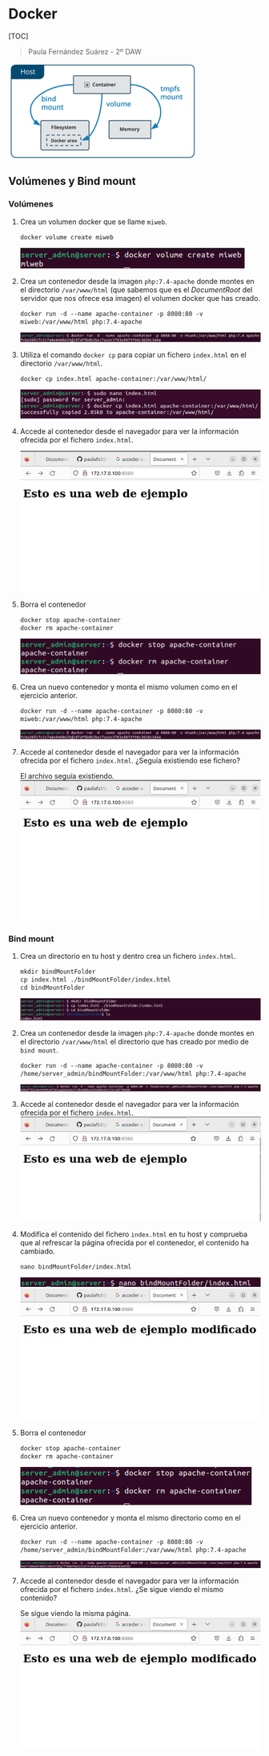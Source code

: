 # Docker

[TOC]

> Paula Fernández Suárez - 2º DAW 

![](.\images\contenedores.png)

## Volúmenes y Bind mount

### Volúmenes

1. Crea un volumen docker que se llame `miweb`.

   ```shell
   docker volume create miweb
   ```
   ![](.\images\tema_03\Ejercicio01_vol.png)
   

2. Crea un contenedor desde la imagen `php:7.4-apache` donde montes en el directorio `/var/www/html` (que sabemos que es el *DocumentRoot* del servidor que nos ofrece esa imagen) el volumen docker que has creado. 

   ```shell
   docker run -d --name apache-container -p 8080:80 -v miweb:/var/www/html php:7.4-apache
   ```
   ![](.\images\tema_03\Ejercicio02_vol.png)
   

3. Utiliza el comando `docker cp` para copiar un fichero `index.html` en el directorio `/var/www/html`. 

   ```shell
   docker cp index.html apache-container:/var/www/html/
   ```
   ![](.\images\tema_03\Ejercicio03_vol.png)
   

4. Accede al contenedor desde el navegador para ver la información ofrecida por el fichero `index.html`.

   ![](.\images\tema_03\Ejercicio04_vol.png)
   

5. Borra el contenedor 

   ```shell
   docker stop apache-container
   docker rm apache-container
   ```
   ![](.\images\tema_03\Ejercicio05_vol.png)
   

6. Crea un nuevo contenedor y monta el mismo volumen como en el ejercicio anterior. 

   ```shell
   docker run -d --name apache-container -p 8080:80 -v miweb:/var/www/html php:7.4-apache
   ```
   ![](.\images\tema_03\Ejercicio02_vol.png)
   

7. Accede al contenedor desde el navegador para ver la información ofrecida por el fichero `index.html`. ¿Seguía existiendo ese fichero?

   El archivo seguía existiendo.
   ![](.\images\tema_03\Ejercicio04_vol.png)

   
### Bind mount

1. Crea un directorio en tu host y dentro crea un fichero `index.html`. 

   ```shell
   mkdir bindMountFolder 
   cp index.html ./bindMountFolder/index.html 
   cd bindMountFolder
   ```
   ![](.\images\tema_03\Ejercicio01_bind.png)
   

2. Crea un contenedor desde la imagen `php:7.4-apache` donde montes en el directorio `/var/www/html` el directorio que has creado por medio de `bind mount`. 
   
   ```shell
   docker run -d --name apache-container -p 8080:80 -v /home/server_admin/bindMountFolder:/var/www/html php:7.4-apache
   ```
   ![](.\images\tema_03\Ejercicio02_bind.png)

   

3. Accede al contenedor desde el navegador para ver la información ofrecida por el fichero `index.html`. 
   ![](.\images\tema_03\Ejercicio03_bind.png)

   

4. Modifica el contenido del fichero `index.html` en tu host y comprueba que al refrescar la página ofrecida por el contenedor, el contenido ha cambiado. 
   
   ```shell
   nano bindMountFolder/index.html
   ```
   ![](.\images\tema_03\Ejercicio04a_bind.png)   
   ![](.\images\tema_03\Ejercicio04b_bind.png)


5. Borra el contenedor 

   ```shell
   docker stop apache-container
   docker rm apache-container
   ```
   ![](.\images\tema_03\Ejercicio05_bind.png)


6. Crea un nuevo contenedor y monta el mismo directorio como en el ejercicio anterior. 

   ```shell
   docker run -d --name apache-container -p 8080:80 -v /home/server_admin/bindMountFolder:/var/www/html php:7.4-apache
   ```
   ![](.\images\tema_03\Ejercicio06_bind.png)


7. Accede al contenedor desde el navegador para ver la información ofrecida por el fichero `index.html`. ¿Se sigue viendo el mismo contenido?

   Se sigue viendo la misma página.
   ![](.\images\tema_03\Ejercicio04b_bind.png)
